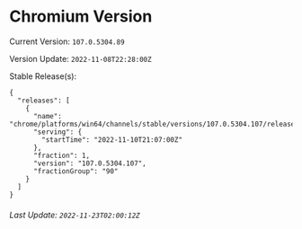 # Chromium Version

Current Version: `107.0.5304.89`

Version Update: `2022-11-08T22:28:00Z`

Stable Release(s):
```
{
  "releases": [
    {
      "name": "chrome/platforms/win64/channels/stable/versions/107.0.5304.107/releases/1668114420",
      "serving": {
        "startTime": "2022-11-10T21:07:00Z"
      },
      "fraction": 1,
      "version": "107.0.5304.107",
      "fractionGroup": "90"
    }
  ]
}
```

###### Last Update: `2022-11-23T02:00:12Z`
